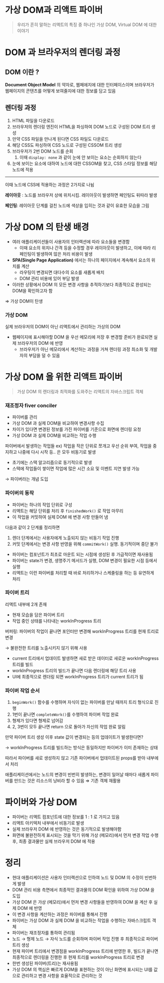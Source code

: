 # 가상 DOM과 리액트 파이버

> 우리가 흔히 말하는 리액트의 특징 중 하나인 가상 DOM, Virtual DOM 에 대한 이야기

# DOM 과 브라우저의 렌더링 과정

## DOM 이란 ?

**Document Object Model** 의 약자로, 웹페에지에 대한 인터페이스이며 브라우저가 웹페이지의 콘텐츠를 어떻게 보여줄지에 대한 정보를 담고 있음

## 렌더링 과정

1. HTML 파일을 다운로드
2. 브라우저의 렌더링 엔진이 HTML을 파싱하여 DOM 노드로 구성된 DOM 트리 생성
3. 만약 CSS 파일을 만나게 된다면 CSS 파일도 다운로드
4. 해당 CSS도 파싱하여 CSS 노드로 구성된 CSSOM 트리 생성
5. 브라우저가 2번 DOM 노드를 순회
   1. 이때 `display: none` 과 같이 눈에 안 보이는 요소는 순회하지 않는다
6. 눈에 보이는 요소에 대하여 노드에 대한 CSSOM을 찾고, CSS 스타일 정보를 해당 노드에 적용

---

이때 노드에 CSS에 적용하는 과정은 2가지로 나뉨

**레이아웃** : 노드를 브라우저 상에 위치시킴. 레이아웃이 발생하면 페인팅도 뒤따라 발생

**페인팅**: 레이아웃 단계를 걸친 노드에 색상을 입히는 것과 같이 유효한 모습을 그림

# 가상 DOM 의 탄생 배경

- 여러 애플리케이션들이 사용자의 인터랙션에 따라 요소들을 변경함
  - 이때 요소의 위치나 간격 등을 수정할 경우 레이아웃이 발생하고, 이에 따라 리페인팅이 발생하여 많은 처리 비용이 발생
- **SPA(Single Page Application)** 에서는 하나의 페이지에서 계속해서 요소의 위치를 계산
  - 라우팅이 변경되면 대다수의 요소를 새롭게 배치
  - DOM 관리 비용에 있어 부담 발생
- 이러한 상황에서 DOM 의 모든 변경 사항을 추적하기보다 최종적으로 완성되는 DOM을 확인하고자 함

⇒ 가상 DOM이 탄생

### 가상 DOM

실제 브라우저의 DOM이 아닌 리액트에서 관리하는 가상의 DOM

- 웹페이지에 표시해야할 DOM 을 우선 메모리에 저장 후 변경할 준비가 완료되면 실제 브라우저의 DOM 에 반영
  - 브라우저가 아닌 메모리에서 계산하는 과정을 거쳐 렌더링 과정 최소화 및 개발자의 부담을 덜 수 있음

# 가상 DOM 을 위한 리액트 파이버

> 가상 DOM 의 렌더링과 최적화를 도와주는 리액트의 자바스크립트 객체

### 재조정자 fiver conciler

- 파이버를 관리
- 가상 DOM 과 실제 DOM을 비교하여 변경사항 수집
- 차이가 있다면 변경된 정보를 가진 파이버를 기준으로 화면에 렌더링 요청
- 가상 DOM 과 실제 DOM을 비교하는 작업 수행

파이버에서 발생하는 작업들 ex) 작업을 작은 단위로 쪼개고 우선 순위 부여, 작업을 중지하고 나중에 다시 시작 등.. 은 모두 비동기로 발생

- 초기에는 스택 알고리즘으로 동기적으로 발생
- 스택에 작업들이 쌓이면 작업에 많은 시간 소요 및 이벤트 지연 발생 가능

→ 파이버라는 개념 도입

### 파이버의 동작

- 파이버는 하나의 작업 단위로 구성
- 리액트는 해당 단위를 처리 후 `finishedWork()` 로 작업 마무리
- 이 작업을 커밋하여 실제 DOM 에 변경 사항 만들어 냄

다음과 같이 2 단계롤 정리하면

1. 렌더 단계에서는 사용자에게 노출되지 않는 비동기 작업 진행
2. 커밋 단계에서는 변경 사항 반영을 위해 `commitWork()` 실행. 동기적이며 중단 불가

- 파이버는 컴포넌트가 최초로 마운트 되는 시점에 생성된 후 가급적이면 재사용됨
- 파이버는 state가 변경, 생명주기 메서드가 실행, DOM 변경이 필요한 시점 등에서 실행
- 리액트는 이런 파이버를 처리할 때 바로 처리하거나 스케줄링을 하는 등 유연하게 처리

### 파이버 트리

리액트 내부에 2개 존재

- 현재 모습을 담은 파이버 트리
- 작업 중인 상태를 나타내는 workInProgress 트리

버퍼링: 파이버의 작업이 끝나면 포인터만 변경해 workInProgress 트리를 현재 트리로 변경

→ 불완전한 트리를 노출시키지 않기 위해 사용

- current 트리에서 업데이트 발생하면 새로 받은 데이터로 새로운 workInProgress 트리를 빌드
- workInProgress 트리의 빌드가 끝나면 다음 렌더링에 해당 트리 사용
- UI에 최종적으로 렌더링 되면 workInProgress 트리가 current 트리가 됨

### 파이버 작업 순서

1. `beginWork()` 함수를 수행하며 자식이 없는 파이버를 만날 때까지 트리 형식으로 진행
2. 1번이 끝나면 `completeWork()`를 수행하여 파이버 작업 완료
3. 형제가 있다면 형제로 넘어감
4. 2, 3번이 모두 끝나면 return 으로 돌아가 자신의 작업 완료 알림

만약 파이버 트리 생성 이후 state 값이 변경되는 등의 업데이트가 발생한다면?

→ workInProgress 트리를 빌드하는 방식은 동일하지만 파이버가 이미 존재하는 상태

따라서 파이버를 새로 생성하지 않고 기존 파이버에서 업데이트된 props를 받아 내부에서 처리

애플리케이션에서는 노드의 변경이 빈번히 발생하는, 변경이 일어날 때마다 새롭게 파이버를 만드는 것은 리소스의 낭비라 할 수 있음
⇒ 기존 객체 재활용

# 파이버와 가상 DOM

- 파이버는 리액트 컴포넌트에 대한 정보를 1 : 1 로 가지고 있음
- 리액트 아키텍처 내부에서 비동기로 발생
- 실제 브라우저 DOM 에 반영하는 것은 동기적으로 발생해야함
- 화면에 불완전하게 표시되는 것을 막기 위해 가상 (메모리)에서 먼저 변경 작업 수행 후, 최종 결과물만 실제 브라우저 DOM 에 적용

# 정리

- 현대 애플리케이션은 사용자 인터랙션으로 인하여 노드 및 DOM 의 수정이 빈번하게 발생
- DOM 관리 비용 측면에서 최종적인 결과물의 DOM 확인을 위하여 가상 DOM 을 도입
- 가상 DOM 은 가상 (메모리)에서 먼저 변경 사항들을 반영하여 DOM 을 계산 후 실제 DOM 에 반영
- 이 변경 사항을 계산하는 과정은 파이버를 통해서 진행
- 파이버는 가상 DOM 과 실제 DOM 을 비교하는 작업을 수행하는 자바스크립트 객체
- 파이버는 재조정자를 통하여 관리됨
- 노드 → 형제 노드 → 자식 노드를 순회하며 파이버 작업 진행 후 최종적으로 파이버 트리 생성
- 현재 파이버 트리에서 변경점을 workInProgress 트리에 반영한 후, 빌드가 끝나면 최종적으로 렌더링을 진행한 후 현재 트리를 workInProgress 트리로 변경
- 한번 생성된 파이버(트리)는 재사용됨
- 가상 DOM 의 핵심은 빠르게 DOM을 표현하는 것이 아닌
  화면에 표시되는 UI를 값으로 관리하고 변경 사항을 효율적으로 관리하는 것
